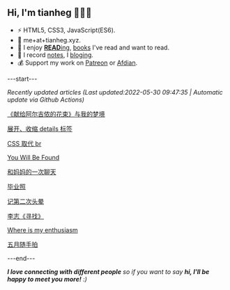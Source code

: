
<h2>Hi, I'm tianheg 👋👨‍💻</h2>

- ⚡ HTML5, CSS3, JavaScript(ES6).
- 📧 me+at+tianheg.xyz.
- 📖 I enjoy [**READ**ing](https://www.yidajiabei.xyz/tags/reading/), [books](https://www.yidajiabei.xyz/read/) I've read and want to read.
- 📝 I record [notes](https://note.tianheg.xyz), I [bloging](https://www.yidajiabei.xyz).
- 💰 Support my work on [Patreon](https://www.patreon.com/tianheg) or [Afdian](https://afdian.net/@tianheg).

---start---

*Recently updated articles (Last updated:2022-05-30 09:47:35 | Automatic update via Github Actions)*

[《献给阿尔吉侬的花束》与我的梦境](https://www.yidajiabei.xyz/posts/flowers-for-algernon/)

[展开、收缩 details 标签](https://www.yidajiabei.xyz/posts/html-css-js-feed-toggle-detail/)

[CSS 取代 br](https://www.yidajiabei.xyz/posts/css-replace-br-tag/)

[You Will Be Found](https://www.yidajiabei.xyz/posts/you-will-be-found/)

[和妈妈的一次聊天](https://www.yidajiabei.xyz/posts/talk-with-mom/)

[毕业照](https://www.yidajiabei.xyz/posts/graduation-photo/)

[记第二次头晕](https://www.yidajiabei.xyz/posts/dizzy/)

[李志《寻找》](https://www.yidajiabei.xyz/posts/lizhi-seek/)

[Where is my enthusiasm](https://www.yidajiabei.xyz/posts/where-is-my-enthusiasm/)

[五月随手拍](https://www.yidajiabei.xyz/posts/photos-2022-05/)

---end---

<em><b>I love connecting with different people</b> so if you want to say <b>hi, I'll be happy to meet you more!</b> :)</em>
